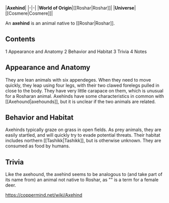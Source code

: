 |**Axehind**|
|-|-|
|**World of Origin**|[[Roshar\|Roshar]]|
|**Universe**|[[Cosmere\|Cosmere]]|

An **axehind** is an animal native to [[Roshar\|Roshar]].

## Contents

1 Appearance and Anatomy
2 Behavior and Habitat
3 Trivia
4 Notes


## Appearance and Anatomy
They are lean animals with six appendeges. When they need to move quickly, they leap using four legs, with their two clawed forelegs pulled in close to the body. They have very little carapace on them, which is unusual for a Rosharan animal. Axehinds have some characteristics in common with [[Axehound\|axehounds]], but it is unclear if the two animals are related.

## Behavior and Habitat
Axehinds typically graze on grass in open fields. As prey animals, they are easily startled, and will quickly try to evade potential threats. Their habitat includes northern [[Tashikk\|Tashikk]], but is otherwise unknown.
They are consumed as food by humans.

## Trivia
Like the axehound, the axehind seems to be analogous to (and take part of its name from) an animal not native to Roshar, as "" is a term for a female deer.


https://coppermind.net/wiki/Axehind